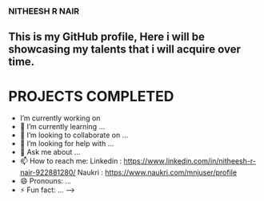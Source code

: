 ### NITHEESH R NAIR

## This is my GitHub profile, Here i will be showcasing my talents that i will acquire over time.

# PROJECTS COMPLETED

- I’m currently working on
- 🌱 I’m currently learning ...
- 👯 I’m looking to collaborate on ...
- 🤔 I’m looking for help with ...
- 💬 Ask me about ...
- 📫 How to reach me:
 Linkedin : https://www.linkedin.com/in/nitheesh-r-nair-922881280/
 Naukri : https://www.naukri.com/mnjuser/profile
- 😄 Pronouns: ...
- ⚡ Fun fact: ...
-->
